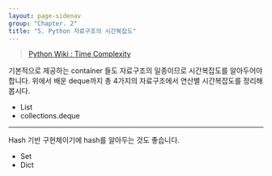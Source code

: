 ```yaml
---
layout: page-sidenav
group: "Chapter. 2"
title: "5. Python 자료구조의 시간복잡도"
---
```


> [Python Wiki : Time Complexity](https://wiki.python.org/moin/TimeComplexity)

기본적으로 제공하는 container 들도 자료구조의 일종이므로 시간복잡도를 알아두어야 합니다. 위에서 배운 deque까지 총 4가지의 자료구조에서 연산별 시간복잡도를 정리해봅시다.

- List
- collections.deque

---

Hash 기반 구현체이기에 hash를 알아두는 것도 좋습니다.

- Set
- Dict